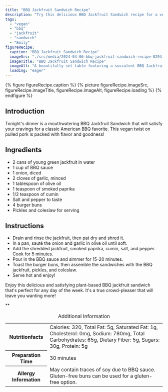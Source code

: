 ```yaml
---
title: "BBQ Jackfruit Sandwich Recipe"
description: "Try this delicious BBQ Jackfruit Sandwich recipe for a vegan twist on a classic American BBQ favorite. Packed with flavor and easy to make!"
tags:
  - "vegan"
  - "bbq"
  - "jackfruit"
  - "sandwich"
  - "Emily"
figureRecipe: 
  caption: "BBQ Jackfruit Sandwich Recipe"
  imageSrc: "./src/media/2024-04-06-bbq-jackfruit-sandwich-recipe-8294.png"
  imageTitle: "BBQ Jackfruit Sandwich Recipe"
  imageAlt: "A beautifully set table featuring a succulent BBQ Jackfruit Sandwich as the centerpiece, exuding a plant-based allure in a serene ambiance."
  loading: "eager"
---
```


{% figure figureRecipe.caption %}
{% picture figureRecipe.imageSrc, figureRecipe.imageTitle, figureRecipe.imageAlt, figureRecipe.loading %}
{% endfigure %}

## Introduction

Tonight's dinner is a mouthwatering BBQ Jackfruit Sandwich that will satisfy your cravings for a classic American BBQ favorite. This vegan twist on pulled pork is packed with flavor and goodness!

## Ingredients

* 2 cans of young green jackfruit in water
* 1 cup of BBQ sauce
* 1 onion, diced
* 2 cloves of garlic, minced
* 1 tablespoon of olive oil
* 1 teaspoon of smoked paprika
* 1/2 teaspoon of cumin
* Salt and pepper to taste
* 4 burger buns
* Pickles and coleslaw for serving

## Instructions

* Drain and rinse the jackfruit, then pat dry and shred it.
* In a pan, sauté the onion and garlic in olive oil until soft.
* Add the shredded jackfruit, smoked paprika, cumin, salt, and pepper. Cook for 5 minutes.
* Pour in the BBQ sauce and simmer for 15-20 minutes.
* Toast the burger buns, then assemble the sandwiches with the BBQ jackfruit, pickles, and coleslaw.
* Serve hot and enjoy!

Enjoy this delicious and satisfying plant-based BBQ jackfruit sandwich that's perfect for any day of the week. It's a true crowd-pleaser that will leave you wanting more!

**

<table><caption class='sr-only'>Additional Information</caption><tr><th>Nutritionfacts</th><td>Calories: 320, Total Fat: 5g, Saturated Fat: 1g, Cholesterol: 0mg, Sodium: 780mg, Total Carbohydrates: 65g, Dietary Fiber: 5g, Sugars: 30g, Protein: 5g&nbsp;</td></tr><tr><th>Preparation Time</th><td>30 minutes&nbsp;</td></tr><tr><th>Allergy Information</th><td>May contain traces of soy due to BBQ sauce. Gluten-free buns can be used for a gluten-free option.&nbsp;</td></tr></table>

